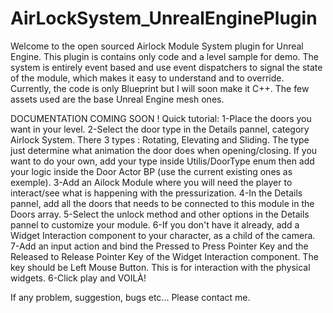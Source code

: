 # AirLockSystem_UnrealEnginePlugin
Welcome to the open sourced Airlock Module System plugin for Unreal Engine. This plugin is contains only code and a level sample for demo.
The system is entirely event based and use event dispatchers to signal the state of the module, which makes it easy to understand and to override.
Currently, the code is only Blueprint but I will soon make it C++. The few assets used are the base Unreal Engine mesh ones.

DOCUMENTATION COMING SOON !
Quick tutorial:
1-Place the doors you want in your level.
2-Select the door type in the Details pannel, category Airlock System. There 3 types : Rotating, Elevating and Sliding. The type just determine what animation the door does when opening/closing. If you want to do your own, add your type inside Utilis/DoorType enum then add your logic inside the Door Actor BP (use the current existing ones as exemple).
3-Add an Ailock Module where you will need the player to interact/see what is happening with the pressurization.
4-In the Details pannel, add all the doors that needs to be connected to this module in the Doors array.
5-Select the unlock method and other options in the Details pannel to customize your module.
6-If you don't have it already, add a Widget Interaction component to your character, as a child of the camera. 
7-Add an input action and bind the Pressed to Press Pointer Key and the Released to Release Pointer Key of the Widget Interaction component. The key should be Left Mouse Button. This is for interaction with the physical widgets.
6-Click play and VOILÀ!

If any problem, suggestion, bugs etc... Please contact me.
